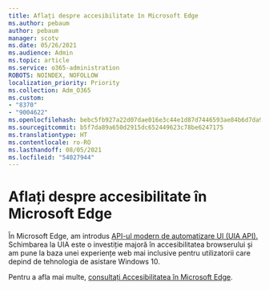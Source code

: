 ```yaml
---
title: Aflați despre accesibilitate în Microsoft Edge
ms.author: pebaum
author: pebaum
manager: scotv
ms.date: 05/26/2021
ms.audience: Admin
ms.topic: article
ms.service: o365-administration
ROBOTS: NOINDEX, NOFOLLOW
localization_priority: Priority
ms.collection: Adm_O365
ms.custom:
- "8370"
- "9004622"
ms.openlocfilehash: bebc5fb927a22d07dae016e3c44e1d87d7446593ae84b6d7da9b2354ac53a599
ms.sourcegitcommit: b5f7da89a650d2915dc652449623c78be6247175
ms.translationtype: HT
ms.contentlocale: ro-RO
ms.lasthandoff: 08/05/2021
ms.locfileid: "54027944"
---
```

# <a name="learn-about-accessibility-in-microsoft-edge"></a>Aflați despre accesibilitate în Microsoft Edge

În Microsoft Edge, am introdus [API-ul modern de automatizare UI (UIA API).](https://go.microsoft.com/fwlink/?linkid=2153423) Schimbarea la UIA este o investiție majoră în accesibilitatea browserului și am pune la baza unei experiențe web mai inclusive pentru utilizatorii care depind de tehnologia de asistare Windows 10. 

Pentru a afla mai multe, [consultați Accesibilitatea în Microsoft Edge](https://go.microsoft.com/fwlink/?linkid=2153512).
